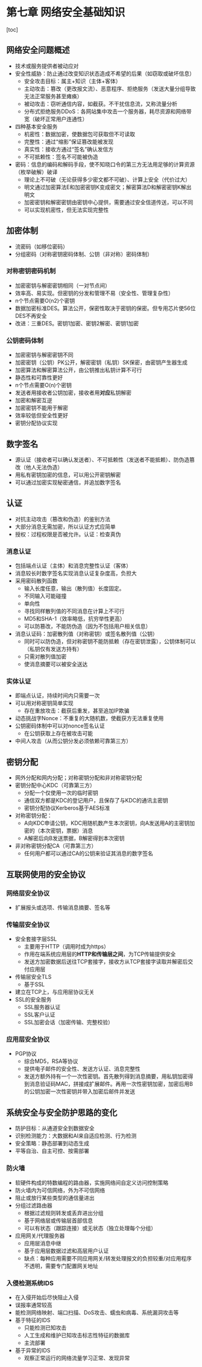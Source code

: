 # 第七章 网络安全基础知识

[toc]

## 网络安全问题概述

- 技术或服务提供者被动应对
- 安全性威胁：防止通过改变知识状态造成不希望的后果（如窃取或破坏信息）
  - 安全攻击目标：属主+知识（主体+客体）
  - 主动攻击：篡改（更改报文流）、恶意程序、拒绝服务（发送大量分组导致无法正常服务甚至瘫痪）
  - 被动攻击：窃听通信内容，如截获。不干扰信息流，又称流量分析
  - 分布式拒绝服务DDoS：各网站集中攻击一个服务器，耗尽资源和网络带宽（破坏正常用户连通性）
- 四种基本安全服务
  - 机密性：数据加密，使数据包可获取但不可读取
  - 完整性：通过“缩影”保证篡改能被发现
  - 真实性：接收方通过“签名”确认发信方
  - 不可抵赖性：签名不可能被伪造
- 密码：信息的编码和解码手段，使不知晓口令的第三方无法用足够的计算资源（枚举破解）破译
  - 理论上不可破（无论获得多少密文都不可破）、计算上安全（代价过大）
  - 明文通过加密算法E和加密密钥K变成密文；解密算法D和解密密钥K解出明文
  - 加密密钥和解密密钥由密钥中心提供，需要通过安全信道传送，可以不同
  - 可以实现机密性，但无法实现完整性

## 加密体制

- 流密码（如移位密码）
- 分组密码（对称密钥密码体制、公钥（非对称）密码体制）

### 对称密钥密码机制

- 加密密钥与解密密钥相同（一对节点间）
- 效率高、易实现。但密钥的分发和管理不易（安全性、管理复杂性）
- n个节点需要O(n2)个密钥
- 数据加密标准DES。算法公开，保密性取决于密钥的保密。但专用芯片使56位DES不再安全
- 改进：三重DES。密钥1加密、密钥2解密、密钥1加密

### 公钥密码体制

- 加密密钥与解密密钥不同
- 加密密钥（公钥）PK公开，解密密钥（私钥）SK保密，由密钥产生器生成
- 加密算法和解密算法公开，由公钥推出私钥计算不可行
- 静态性和可靠性更好
- n个节点需要O(n)个密钥
- 发送者用接收者公钥加密，接收者用**对应**私钥解密
- 加密和解密互逆
- 加密密钥不能用于解密
- 效率较低但安全性更好
- 密钥分配协议实现

## 数字签名

- 源认证（接收者可以确认发送者）、不可抵赖性（发送者不能抵赖）、防伪造篡改（他人无法伪造）
- 用私有密钥加密的信息，可以用公开密钥解密
- 可以通过加密实现秘密通信，并追加数字签名

## 认证

- 对抗主动攻击（篡改和伪造）的鉴别方法
- 大部分消息无需加密，所以认证方式应简单
- 授权：过程权限是否被允许。认证：检查真伪

### 消息认证

- 包括端点认证（主体）和消息完整性认证（客体）
- 消息较长时数字签名实现消息认证复杂度高，负担大
- 采用密码散列函数
  - 输入长度任意，输出（散列值）长度固定。
  - 不同输入可能碰撞
  - 单向性
  - 寻找同样散列值的不同消息在计算上不可行
  - MD5和SHA-1（效率略低，抗穷举性更高）
  - 可以防篡改，不能防伪造（因为不包括用户相关信息）
- 消息认证码：加密散列值（对称密钥）或签名散列值（公钥）
  - 同时可以防伪造，但对称密钥不能防抵赖（存在密钥泄露），公钥体制可以（私钥仅有发送方持有）
  - 只需对散列值加密
  - 使消息摘要可以被安全送达

### 实体认证

- 即端点认证，持续时间内只需要一次
- 可以用对称密钥简单实现
  - 存在重放攻击：截获后重发，甚至追加IP欺骗
- 动态挑战字Nonce：不重复的大随机数，使截获方无法重复使用
- 公钥密码体制中可以对nonce签名认证
  - 在公钥获取上存在被攻击可能
- 中间人攻击（从而公钥分发必须依赖可靠第三方）

## 密钥分配

- 网外分配和网内分配；对称密钥分配和非对称密钥分配
- 密钥分配中心KDC（可靠第三方）
  - 分配一个仅使用一次的临时密钥
  - 通信双方都是KDC的登记用户，且保存了与KDC的通讯主密钥
  - 密钥分配协议Kerberos基于AES标准
- 对称密钥分配：
  - A向KDC申请公钥，KDC用随机数产生本次密钥，向A发送用A的主密钥加密的（本次密钥，票据）消息
  - A解密后向B发送票据，B解密得到本次密钥
- 非对称密钥分配CA（可靠第三方）
  - 任何用户都可以通过CA的公钥来验证其消息的数字签名

## 互联网使用的安全协议

### 网络层安全协议

- 扩展报头或选项、传输消息摘要、签名等

### 传输层安全协议

- 安全套接字层SSL
  - 主要用于HTTP（调用时成为https）
  - 作用在端系统应用层的**HTTP和传输层之间**，为TCP传输提供安全
  - 发送方加密数据后送往TCP套接字，接收方从TCP套接字读取并解密后交付应用层
- 传输层安全TLS
  - 基于SSL
- 建立在TCP上，与应用层协议无关
- SSL的安全服务
  - SSL服务器认证
  - SSL客户认证
  - SSL加密会话（加密传输、完整校验）

### 应用层安全协议

- PGP协议
  - 综合MD5，RSA等协议
  - 提供电子邮件的安全性、发送方认证、消息完整性
  - 发送方额外持有一个一次性密钥。首先散列得到消息摘要，用私钥加密得到消息验证码MAC，拼接成扩展邮件。再用一次性密钥加密，加密后用B的公钥加密一次性密钥并带入加密后邮件并发送

## 系统安全与安全防护思路的变化

- 防护目标：从通道安全到数据安全
- 识别检测能力：大数据和AI来自适应检测、行为检测
- 安全策略：静态部署到动态生成
- 平等自治、自主可控、按需部署

### 防火墙

- 软硬件构成的特数编程的路由器，实施网络间自定义访问控制策略
- 防火墙内为可信网络，外为不可信网络
- 阻止或放行某些类型的通信量进出
- 分组过滤路由器
  - 根据过滤规则转发或丢弃进出分组
  - 基于网络层或传输层首部信息
  - 可以有状态（跟踪连接）或无状态（独立处理每个分组）
- 应用网关/代理服务器
  - 应用层消息中继
  - 基于应用层数据过滤和高层用户认证
  - 缺点：每种应用需要不同应用网关/转发处理报文的负担较重/对应用程序不透明，需要专门配置网关地址

### 入侵检测系统IDS

- 在入侵开始后尽快阻止入侵
- 误报率通常较高
- 能检测网络映射、端口扫描、DoS攻击、蠕虫和病毒、系统漏洞攻击等
- 基于特征的IDS
  - 只能检测已知攻击
  - 人工生成和维护已知攻击标志性特征的数据库
  - 主流部署
- 基于异常的IDS
  - 观察正常运行的网络流量学习正常、发现异常
